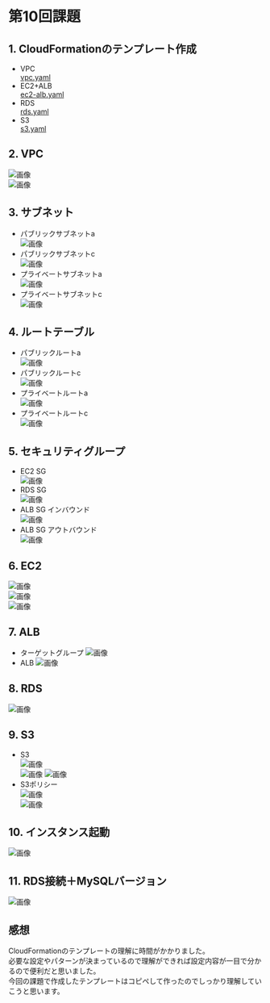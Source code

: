 # 第10回課題

## 1. CloudFormationのテンプレート作成   
- VPC   
[vpc.yaml](cloudformation/lecture10.temp/vpc-temp.yml)
- EC2+ALB  
[ec2-alb.yaml](cloudformation/lecture10.temp/ec2-alb-temp.yml)
- RDS  
[rds.yaml](cloudformation/lecture10.temp/rds-temp.yml)
- S3  
[s3.yaml](cloudformation/lecture10.temp/s3-temp.yml)

## 2. VPC   
![画像](images/lecture10/lecture10-vpc.png)  
![画像](images/lecture10/lecture10-vpc-2.png)  


## 3. サブネット  
- パブリックサブネットa   
![画像](images/lecture10/lecture10-sub-puba.png)  
- パブリックサブネットc   
![画像](images/lecture10/lecture10-sub-pubc.png)  
- プライベートサブネットa   
![画像](images/lecture10/lecture10-sub-pria.png)  
- プライベートサブネットc   
![画像](images/lecture10/lecture10-sub-pric.png)  


## 4. ルートテーブル  
- パブリックルートa   
![画像](images/lecture10/lecture10-sub-puba-root.png)  
- パブリックルートc   
![画像](images/lecture10/lecture10-sub-pubc-root.png)  
- プライベートルートa   
![画像](images/lecture10/lecture10-sub-pria-root.png)  
- プライベートルートc   
![画像](images/lecture10/lecture10-sub-pric-root.png)   


## 5. セキュリティグループ　　　
- EC2 SG   
![画像](images/lecture10/lecture10-ec2-sg.png)  
- RDS SG   
![画像](images/lecture10/lecture10-rds-sg.png)   
- ALB SG インバウンド   
![画像](images/lecture10/lecture10-alb-sg-in.png)  
- ALB SG アウトバウンド   
![画像](images/lecture10/lecture10-alb-sg-out.png)  


## 6. EC2  
![画像](images/lecture10/lecture10-ec2-1.png)  
![画像](images/lecture10/lecture10-ec2-2.png)  
![画像](images/lecture10/lecture10-ec2-3.png)  


## 7. ALB
- ターゲットグループ
![画像](images/lecture10/lecture10-tgg.png)  
- ALB
![画像](images/lecture10/lecture10-alb.png)  


## 8. RDS
![画像](images/lecture10/lecture10-rds.png)  


## 9. S3
- S3   
![画像](images/lecture10/lecture10-s3.png)  
![画像](images/lecture10/lecture10-s3-2.png)
![画像](images/lecture10/lecture10-s3-3.png)  
- S3ポリシー   
![画像](images/lecture10/lecture10-s3-policy.png)  
![画像](images/lecture10/lecture10-s3-policy-2.png)  


## 10. インスタンス起動
![画像](images/lecture10/lecture10-linux.png)  


## 11. RDS接続＋MySQLバージョン
![画像](images/lecture10/lecture10-rds-connect-ver.png)  


## 感想   
CloudFormationのテンプレートの理解に時間がかかりました。   
必要な設定やパターンが決まっているので理解ができれば設定内容が一目で分かるので便利だと思いました。   
今回の課題で作成したテンプレートはコピペして作ったのでしっかり理解していこうと思います。
